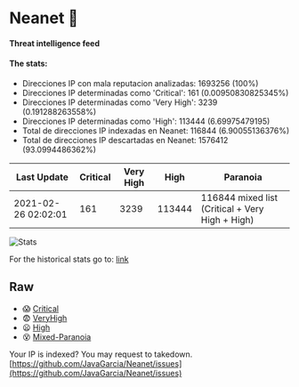 # Neanet :hocho:
#### Threat intelligence feed
#### The stats:

- Direcciones IP con mala reputacion analizadas: 1693256 (100%)
- Direcciones IP determinadas como 'Critical':  161 (0.00950830825345%)
- Direcciones IP determinadas como 'Very High':  3239 (0.191288263558%)
- Direcciones IP determinadas como 'High':  113444 (6.69975479195)
- Total de direcciones IP indexadas en Neanet:  116844 (6.90055136376%)
- Total de direcciones IP descartadas en Neanet:  1576412 (93.0994486362%)

| Last Update | Critical | Very High | High | Paranoia |
| --- | --- | --- | --- | --- |
| 2021-02-26 02:02:01 | 161 | 3239 | 113444 | 116844 mixed list (Critical + Very High + High)|

![Stats](https://docs.google.com/spreadsheets/d/e/2PACX-1vSnaNMIXVabIpDJjufMlzH7poXnshF3mgd8Is1g9ytUEzVsP5my4Trn8f-xkoLLQ38xpL3HtmUexLo6/pubchart?oid=501124687&format=image)

For the historical stats go to: [link](/stats.csv)
## Raw
- :scream: [Critical](https://raw.githubusercontent.com/JavaGarcia/Neanet/master/blacklists/neanet_critical.txt)
- :fearful: [VeryHigh](https://raw.githubusercontent.com/JavaGarcia/Neanet/master/blacklists/neanet_veryHigh.txtt)
- :frowning: [High](https://raw.githubusercontent.com/JavaGarcia/Neanet/master/blacklists/neanet_high.txt)
- :dizzy_face: [Mixed-Paranoia](https://raw.githubusercontent.com/JavaGarcia/Neanet/master/blacklists/neanet_all.txt)


Your IP is indexed? You may request to takedown. [https://github.com/JavaGarcia/Neanet/issues](https://github.com/JavaGarcia/Neanet/issues)


















































































































































































































































































































































































































































































































































































































































































































































































































































































































































































































































































































































































































































































































































































































































































































































































































































































































































































































































































































































































































































































































































































































































































































































































































































































































































































































































































































































































































































































































































































































































































































































































































































































































































































































































































































































































































































































































































































































































































































































































































































































































































































































































































































































































































































































































































































































































